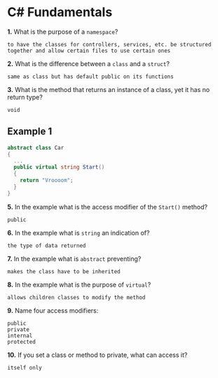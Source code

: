 # C# Fundamentals


**1.** What is the purpose of a `namespace`?
<!-- enter you answer in the space below -->
```
to have the classes for controllers, services, etc. be structured together and allow certain files to use certain ones
```
**2.** What is the difference between a `class` and a `struct`?
<!-- enter you answer in the space below -->
```
same as class but has default public on its functions
```
**3.** What is the method that returns an instance of a class, yet it has no return type?
<!-- enter you answer in the space below -->
```
void
```
## Example 1
```c#
abstract class Car
{
  ...
  public virtual string Start()
  {
    return "Vroooom";
  }
}
```
**5.** In the example what is the access modifier of the `Start()` method?
<!-- enter you answer in the space below -->
```
public
```
**6.** In the example what is `string` an indication of?
<!-- enter you answer in the space below -->
```
the type of data returned
```
**7.** In the example what is `abstract` preventing?
<!-- enter you answer in the space below -->
```
makes the class have to be inherited
```
**8.** In the example what is the purpose of `virtual`?
<!-- enter you answer in the space below -->
```
allows children classes to modify the method
```
**9.** Name four access modifiers:
<!-- enter you answer in the space below -->
```
public
private
internal
protected
```
**10.** If you set a class or method to private, what can access it?
<!-- enter you answer in the space below -->
```
itself only
```